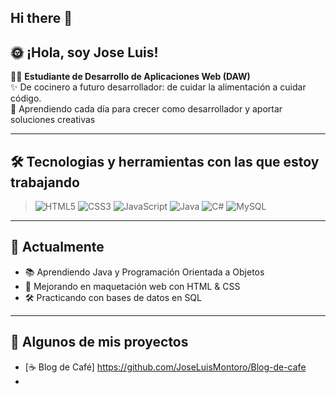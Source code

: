 ## Hi there 👋

## :sun_with_face: ¡Hola, soy Jose Luis!</br>
👩‍💻 **Estudiante de Desarrollo de Aplicaciones Web (DAW)** </br> 
✨ De cocinero a futuro desarrollador: de cuidar la alimentación a cuidar código.</br>
🚀 Aprendiendo cada día para crecer como desarrollador y aportar soluciones creativas

---

## 🛠️ Tecnologias y herramientas con las que estoy trabajando
> ![HTML5](https://img.shields.io/badge/-HTML5-E34F26?style=flat&logo=html5&logoColor=white)
> ![CSS3](https://img.shields.io/badge/-CSS3-1572B6?style=flat&logo=css3&logoColor=white)
> ![JavaScript](https://img.shields.io/badge/-JavaScript-F7DF1E?style=flat&logo=javascript&logoColor=black)
> ![Java](https://img.shields.io/badge/Java-ED8B00?style=flat&logo=openjdk&logoColor=white)
> ![C#](https://img.shields.io/badge/C%23-239120?style=flat&logo=c-sharp&logoColor=white)
> ![MySQL](https://img.shields.io/badge/MySQL-005C84?style=flat&logo=mysql&logoColor=white)
---
## 🌱 **Actualmente**  

- 📚 Aprendiendo Java y Programación Orientada a Objetos  </br>
- 🎨 Mejorando en maquetación web con HTML & CSS  </br>
- 🛠️ Practicando con bases de datos en SQL

---
## 🚀 **Algunos de mis proyectos** 
- [:coffee: Blog de Café] https://github.com/JoseLuisMontoro/Blog-de-cafe </br>
- 



